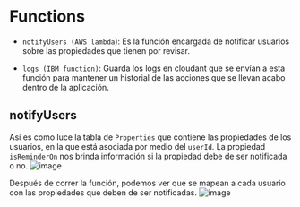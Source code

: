 # Functions

- `notifyUsers (AWS lambda`): Es la función encargada de notificar usuarios sobre las propiedades que tienen por revisar.

- `logs (IBM function)`: Guarda los logs en cloudant que se envían a esta función para mantener un historial de las acciones que se llevan acabo dentro de la aplicación.

## notifyUsers

Así es como luce la tabla de `Properties` que contiene las propiedades de los usuarios, en la que está asociada por medio del `userId`. La propiedad `isReminderOn` nos brinda información si la propiedad debe de ser notificada o no.
![image](https://user-images.githubusercontent.com/76458618/138637997-e7b4eca0-59b8-48c1-bc1b-2ad15e3c05e0.png)

Después de correr la función, podemos ver que se mapean a cada usuario con las propiedades que deben de ser notificadas.
![image](https://user-images.githubusercontent.com/76458618/138638367-3e27e10d-1ad4-42ae-9ee0-209f0e917912.png)

